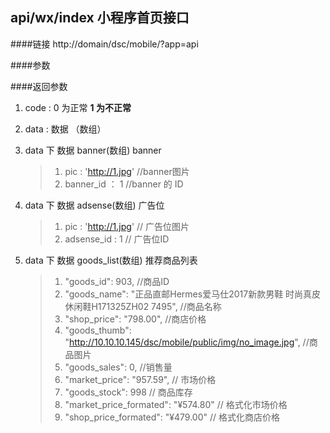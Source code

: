 ## api/wx/index  小程序首页接口


####链接
     http://domain/dsc/mobile/?app=api

####参数

####返回参数
1. code : 0 为正常   **1 为不正常**
2. data  : 数据 （数组）
3. data 下 数据 banner(数组)   banner
    > 1. pic : 'http://1.jpg'   //banner图片
    > 2. banner_id ： 1      //banner 的 ID

4. data 下 数据 adsense(数组)   广告位
    > 1. pic  : 'http://1.jpg'   // 广告位图片
    > 2. adsense_id : 1    // 广告位ID

5. data 下 数据 goods_list(数组)   推荐商品列表
    > 1. "goods_id": 903,     //商品ID
    > 2. "goods_name": "正品直邮Hermes爱马仕2017新款男鞋 时尚真皮休闲鞋H171325ZH02   7495",   //商品名称
    > 3. "shop_price": "798.00",    //商店价格
    > 4. "goods_thumb": "http://10.10.10.145/dsc/mobile/public/img/no_image.jpg",    //商品图片
    > 5. "goods_sales": 0,    //销售量
    > 6. "market_price": "957.59",    //   市场价格
    > 7. "goods_stock": 998   //  商品库存
    > 8. "market_price_formated": "¥574.80"   //  格式化市场价格
    > 9. "shop_price_formated": "¥479.00"   //  格式化商店价格